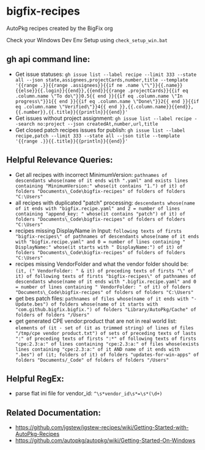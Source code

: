 # bigfix-recipes

AutoPkg recipes created by the BigFix org

Check your Windows Dev Env Setup using `check_setup_win.bat`

## gh api command line:

- Get issue statuses: `gh issue list --label recipe --limit 333 --state all --json state,assignees,projectCards,number,title --template '{{range .}}{{range .assignees}}{{if ne .name \"\"}}{{.name}}{{else}}{{.login}}{{end}},{{end}}{{range .projectCards}}{{if eq .column.name \"To do\"}}0.5{{ end }}{{if eq .column.name \"In progress\"}}1{{ end }}{{if eq .column.name \"Done\"}}2{{ end }}{{if eq .column.name \"Verified\"}}4{{ end }},{{.column.name}}{{end}},{{.number}},{{.title}}{{println}}{{end}}'`
- Get issues without project assignment: `gh issue list --label recipe --search no:project --json createdAt,number,url,title`
- Get closed patch recipes issues for publish: `gh issue list --label recipe,patch --limit 333 --state all --json title --template '{{range .}}{{.title}}{{println}}{{end}}'`

## Helpful Relevance Queries:

- Get all recipes with incorrect MinimumVersion: `pathnames of descendants whose(name of it ends with ".yaml" and exists lines containing "MinimumVersion:" whose(it contains "1.") of it) of folders "Documents\_Code\bigfix-recipes" of folders of folders "C:\Users"`
- all recipes with duplicated "patch" processing: `descendants whose(name of it ends with "bigfix.recipe.yaml" and 2 = number of lines containing "append_key: " whose(it contains "patch") of it) of folders "Documents\_Code\bigfix-recipes" of folders of folders "C:\Users"`
- recipes missing DisplayName in Input: `following texts of firsts "bigfix-recipes\" of pathnames of descendants whose(name of it ends with "bigfix.recipe.yaml" and 0 = number of lines containing " DisplayName:" whose(it starts with " DisplayName:") of it) of folders "Documents\_Code\bigfix-recipes" of folders of folders "C:\Users"`
- recipes missing VendorFolder and what the vendor folder should be: `(it, (" VendorFolder: " & it) of preceding texts of firsts "\" of it) of following texts of firsts "bigfix-recipes\" of pathnames of descendants whose(name of it ends with ".bigfix.recipe.yaml" and 0 = number of lines containing " VendorFolder: " of it) of folders "Documents\_Code\bigfix-recipes" of folders of folders "C:\Users"`
- get bes patch files: `pathnames of files whose(name of it ends with "-Update.bes") of folders whose(name of it starts with "com.github.bigfix.bigfix.") of folders "Library/AutoPkg/Cache" of folders of folders "/Users"`
- get generated CPE vendor:product that are not in real world list: `elements of (it - set of (it as trimmed string) of lines of files "/tmp/cpe vendor product.txt") of sets of preceding texts of lasts ":" of preceding texts of firsts ":*" of following texts of firsts "cpe:2.3:a:" of lines containing "cpe:2.3:a:" of files whose(exists lines containing "cpe:2.3:a:" of it AND name of it ends with ".bes") of (it; folders of it) of folders "updates-for-win-apps" of folders "Documents/_Code" of folders of folders "/Users"`

## Helpful RegEx:

- parse flat ini file for vendor_id: `^\s*vendor_id\s*=\s*(\d+)`

## Related Documentation:

- https://github.com/jgstew/jgstew-recipes/wiki/Getting-Started-with-AutoPkg-Recipes
- https://github.com/autopkg/autopkg/wiki/Getting-Started-On-Windows
